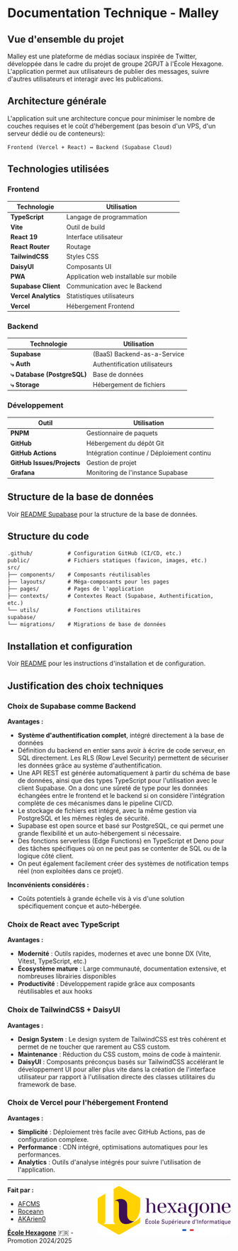 # Documentation Technique - Malley

## Vue d'ensemble du projet

Malley est une plateforme de médias sociaux inspirée de Twitter, développée dans le cadre du projet de groupe 2GPJT à l'École Hexagone. L'application permet aux utilisateurs de publier des messages, suivre d'autres utilisateurs et interagir avec les publications.

## Architecture générale

L'application suit une architecture conçue pour minimiser le nombre de couches requises et le coût d'hébergement (pas besoin d'un VPS, d'un serveur dédié ou de conteneurs):

```
Frontend (Vercel + React) ↔ Backend (Supabase Cloud)
```

## Technologies utilisées

### Frontend

| Technologie          | Utilisation                            |
| -------------------- | -------------------------------------- |
| **TypeScript**       | Langage de programmation               |
| **Vite**             | Outil de build                         |
| **React 19**         | Interface utilisateur                  |
| **React Router**     | Routage                                |
| **TailwindCSS**      | Styles CSS                             |
| **DaisyUI**          | Composants UI                          |
| **PWA**              | Application web installable sur mobile |
| **Supabase Client**  | Communication avec le Backend          |
| **Vercel Analytics** | Statistiques utilisateurs              |
| **Vercel**           | Hébergement Frontend                   |

### Backend

| Technologie                 | Utilisation                   |
| --------------------------- | ----------------------------- |
| **Supabase**                | (BaaS) Backend-as-a-Service   |
| **⤷ Auth**                  | Authentification utilisateurs |
| **⤷ Database (PostgreSQL)** | Base de données               |
| **⤷ Storage**               | Hébergement de fichiers       |

### Développement

| Outil                      | Utilisation                                |
| -------------------------- | ------------------------------------------ |
| **PNPM**                   | Gestionnaire de paquets                    |
| **GitHub**                 | Hébergement du dépôt Git                   |
| **GitHub Actions**         | Intégration continue / Déploiement continu |
| **GitHub Issues/Projects** | Gestion de projet                          |
| **Grafana**                | Monitoring de l'instance Supabase          |

## Structure de la base de données

Voir [README Supabase](../supabase/README.md) pour la structure de la base de données.

## Structure du code

```
.github/           # Configuration GitHub (CI/CD, etc.)
public/            # Fichiers statiques (favicon, images, etc.)
src/
├── components/    # Composants réutilisables
├── layouts/       # Méga-composants pour les pages
├── pages/         # Pages de l'application
├── contexts/      # Contextes React (Supabase, Authentification, etc.)
└── utils/         # Fonctions utilitaires
supabase/
└── migrations/    # Migrations de base de données
```

## Installation et configuration

Voir [README](../README.md) pour les instructions d'installation et de configuration.

## Justification des choix techniques

### Choix de Supabase comme Backend

**Avantages :**

- **Système d'authentification complet**, intégré directement à la base de données
- Définition du backend en entier sans avoir à écrire de code serveur, en SQL directement. Les RLS (Row Level Security) permettent de sécuriser les données grâce au système d'authentification.
- Une API REST est générée automatiquement à partir du schéma de base de données, ainsi que des types TypeScript pour l'utilisation avec le client Supabase. On a donc une sûreté de type pour les données échangées entre le frontend et le backend si on considère l'intégration complète de ces mécanismes dans le pipeline CI/CD.
- Le stockage de fichiers est intégré, avec la même gestion via PostgreSQL et les mêmes règles de sécurité.
- Supabase est open source et basé sur PostgreSQL, ce qui permet une grande flexibilité et un auto-hébergement si nécessaire.
- Des fonctions serverless (Edge Functions) en TypeScript et Deno pour des tâches spécifiques où on ne peut pas se contenter de SQL ou de la logique côté client.
- On peut également facilement créer des systèmes de notification temps réel (non exploitées dans ce projet).

**Inconvénients considérés :**

- Coûts potentiels à grande échelle vis à vis d'une solution spécifiquement conçue et auto-hébergée.

### Choix de React avec TypeScript

**Avantages :**

- **Modernité** : Outils rapides, modernes et avec une bonne DX (Vite, Vitest, TypeScript, etc.)
- **Écosystème mature** : Large communauté, documentation extensive, et nombreuses librairies disponibles
- **Productivité** : Développement rapide grâce aux composants réutilisables et aux hooks

### Choix de TailwindCSS + DaisyUI

**Avantages :**

- **Design System** : Le design system de TailwindCSS est très cohérent et permet de ne toucher que rarement au CSS custom.
- **Maintenance** : Réduction du CSS custom, moins de code à maintenir.
- **DaisyUI** : Composants préconçus basés sur TailwindCSS accélérant le développement UI pour aller plus vite dans la création de l'interface utilisateur par rapport à l'utilisation directe des classes utilitaires du framework de base.

### Choix de Vercel pour l'hébergement Frontend

**Avantages :**

- **Simplicité** : Déploiement très facile avec GitHub Actions, pas de configuration complexe.
- **Performance** : CDN intégré, optimisations automatiques pour les performances.
- **Analytics** : Outils d'analyse intégrés pour suivre l'utilisation de l'application.

---

<img align="right" src="../.github/Hexa_Logo_Sign_RVB_Full.svg" width="300px"/>

**Fait par :**

- [AFCMS](https://github.com/AFCMS)
- [Roceann](https://github.com/Roceann)
- [AKArien0](https://github.com/AKArien0)

[**École Hexagone**](https://www.ecole-hexagone.com) 🇫🇷 - Promotion 2024/2025
